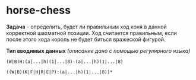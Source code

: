 # horse-chess
**Задача** -  определить, будет ли правильным ход коня в данной корректной шахматной позиции.
Ход считается правильным, если после этого хода король не будет биться вражеской фигурой.

**Тип вводимых данных** *(описание дано с помощью регулярного языка)*


`(W|B)H:(a|...|h)(1|...|8)-(a|...|h)(1|...|8)`

`((W|B)(K|F|H|R|E|P):(a|...|h)(1|...|8))*`
